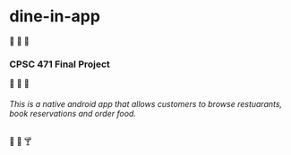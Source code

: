 # dine-in-app
:bread: :hamburger: :poultry_leg:
### CPSC 471 Final Project
:fork_and_knife: :pizza: :fries:
###### This is a native android app that allows customers to browse restuarants, book reservations and order food.
:banana: :ramen: :cocktail:
